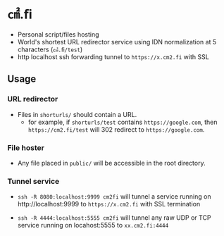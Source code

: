 # ㎠.ﬁ
- Personal script/files hosting
- World's shortest URL redirector service using IDN normalization at
  5 characters (`㎠.ﬁ/test`)
- http localhost ssh forwarding tunnel to `https://x.cm2.fi` with SSL

## Usage
### URL redirector
- Files in `shorturls/` should contain a URL.
  - for example, if `shorturls/test` contains `https://google.com`, then
    `https://cm2.fi/test` will 302 redirect to `https://google.com`.

### File hoster
- Any file placed in `public/` will be accessible in the root directory.

### Tunnel service
- `ssh -R 8080:localhost:9999 cm2fi` will tunnel a service running on
  http://localhost:9999 to `https://x.cm2.fi` with SSL termination

- `ssh -R 4444:localhost:5555 cm2fi` will tunnel any raw UDP or TCP service running on
  locahost:5555 to `xx.cm2.fi:4444`


